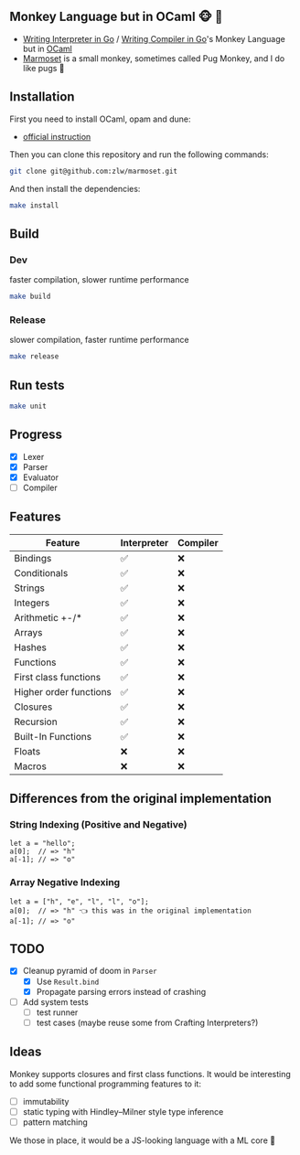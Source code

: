 ## Monkey Language but in OCaml 🐵 🐫
* [Writing Interpreter in Go](https://interpreterbook.com/) / [Writing Compiler in Go](https://compilerbook.com/)'s Monkey Language but in [OCaml](https://ocaml.org/)
* [Marmoset](https://en.wikipedia.org/wiki/Marmoset) is a small monkey, sometimes called Pug Monkey, and I do like pugs 🙈

## Installation

First you need to install OCaml, opam and dune:
* [official instruction](https://ocaml.org/docs/installing-ocaml)

Then you can clone this repository and run the following commands:

```sh
git clone git@github.com:zlw/marmoset.git
```

And then install the dependencies:
```sh
make install
```

## Build

### Dev
faster compilation, slower runtime performance
```sh
make build
```

### Release
slower compilation, faster runtime performance
```sh
make release
```

## Run tests

```sh
make unit
```

## Progress

- [x] Lexer
- [x] Parser
- [x] Evaluator
- [ ] Compiler

## Features

| Feature                | Interpreter | Compiler |
|------------------------|-------------|----------|
| Bindings               | ✅          | ❌       |
| Conditionals           | ✅          | ❌       |
| Strings                | ✅          | ❌       |
| Integers               | ✅          | ❌       |
| Arithmetic +-/*        | ✅          | ❌       |
| Arrays                 | ✅          | ❌       |
| Hashes                 | ✅          | ❌       |
| Functions              | ✅          | ❌       |
| First class functions  | ✅          | ❌       |
| Higher order functions | ✅          | ❌       |
| Closures               | ✅          | ❌       |
| Recursion              | ✅          | ❌       |
| Built-In Functions     | ✅          | ❌       |
| Floats                 | ❌          | ❌       |
| Macros                 | ❌          | ❌       |

## Differences from the original implementation

### String Indexing (Positive and Negative)

```
let a = "hello";
a[0];  // => "h"
a[-1]; // => "o"
```

### Array Negative Indexing

```
let a = ["h", "e", "l", "l", "o"];
a[0];  // => "h" 👈 this was in the original implementation
a[-1]; // => "o"
```

## TODO

- [x] Cleanup pyramid of doom in `Parser`
    - [x] Use `Result.bind`
    - [x] Propagate parsing errors instead of crashing
- [ ] Add system tests
  - [ ] test runner
  - [ ] test cases (maybe reuse some from Crafting Interpreters?)

## Ideas

Monkey supports closures and first class functions. It would be interesting to add some functional programming features to it:
- [ ] immutability
- [ ] static typing with Hindley–Milner style type inference
- [ ] pattern matching

We those in place, it would be a JS-looking language with a ML core 🤔
